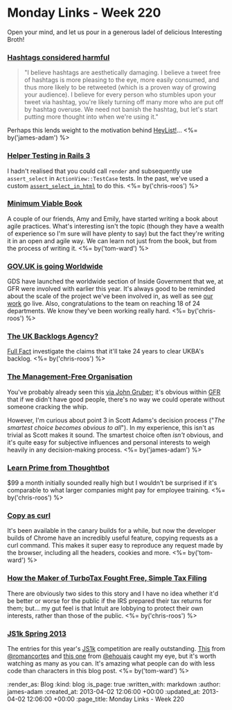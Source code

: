 Monday Links - Week 220
============

Open your mind, and let us pour in a generous ladel of delicious Interesting Broth!


### [Hashtags considered harmful](http://www.niemanlab.org/2013/03/hashtags-considered-harmful/)

> "I believe hashtags are aesthetically damaging. I believe a tweet free of hashtags is more pleasing to the eye, more easily consumed, and thus more likely to be retweeted (which is a proven way of growing your audience). I believe for every person who stumbles upon your tweet via hashtag, you're likely turning off many more who are put off by hashtag overuse. We need not banish the hashtag, but let's start putting more thought into when we're using it."

Perhaps this lends weight to the motivation behind [HeyList!](http://heyli.st)... <%= by('james-adam') %>


### [Helper Testing in Rails 3](http://blog.costan.us/2010/08/helper-testing-in-rails-3.html)

I hadn't realised that you could call `render` and subsequently use `assert_select` in `ActionView::TestCase` tests. In the past, we've used a custom [`assert_select_in_html`](https://github.com/alphagov/whitehall/commit/050377e2#L16R57) to do this. <%= by('chris-roos') %>


### [Minimum Viable Book](http://minimumviablebook.com/about/) ###

A couple of our friends, Amy and Emily, have started writing a book about agile practices.  What's interesting isn't the topic (though they have a wealth of experience so I'm sure will have plenty to say) but the fact they're writing it in an open and agile way.  We can learn not just from the book, but from the process of writing it. <%= by('tom-ward') %>


### [GOV.UK is going Worldwide](http://digital.cabinetoffice.gov.uk/2013/03/25/gov-uk-is-going-worldwide/)

GDS have launched the worldwide section of Inside Government that we, at GFR were involved with earlier this year. It's always good to be reminded about the scale of the project we've been involved in, as well as see [our work](https://www.gov.uk/government/world/france.fr) go live. Also, congratulations to the team on reaching 18 of 24 departments.  We know they've been working really hard.  <%= by('chris-roos') %>


### [The UK Backlogs Agency?](http://fullfact.org/factchecks/ukba_backlog_24_years-28852)

[Full Fact](http://fullfact.org/) investigate the claims that it'll take 24 years to clear UKBA's backlog. <%= by('chris-roos') %>


### [The Management-Free Organisation](http://dilbert.com/blog/entry/the_managementfree_organization/)

You've probably already seen this [via John Gruber](http://daringfireball.net/linked/2013/03/25/adams-management); it's obvious within [GFR](/) that if we didn't have good people, there's no way we could operate without someone cracking the whip.

However, I'm curious about point 3 in Scott Adams's decision process ("*The smartest choice becomes obvious to all*"). In my experience, this isn't as trivial as Scott makes it sound. The smartest choice often *isn't* obvious, and it's quite easy for subjective influences and personal interests to weigh heavily in any decision-making process. <%= by('james-adam') %>


### [Learn Prime from Thoughtbot](http://robots.thoughtbot.com/post/46249965247/introducing-learn-prime-subscription-access-to)

$99 a month initially sounded really high but I wouldn't be surprised if it's comparable to what larger companies might pay for employee training. <%= by('chris-roos') %>


### [Copy as curl](https://twitter.com/ChromiumDev/status/317183238026186752) ###

It's been available in the canary builds for a while, but now the developer builds of Chrome have an incredibly useful feature, copying requests as a curl command.  This makes it super easy to reproduce any request made by the browser, including all the headers, cookies and more. <%= by('tom-ward') %>


### [How the Maker of TurboTax Fought Free, Simple Tax Filing](http://www.propublica.org/article/how-the-maker-of-turbotax-fought-free-simple-tax-filing)

There are obviously two sides to this story and I have no idea whether it'd be better or worse for the public if the IRS prepared their tax returns for them; but... my gut feel is that Intuit are lobbying to protect their own interests, rather than those of the public. <%= by('chris-roos') %>


### [JS1k Spring 2013](http://js1k.com/2013-spring/) ###

The entries for this year's [JS1k](http://js1k.com) competition are really outstanding.  [This](http://js1k.com/2013-spring/demo/1451) from [@romancortes](https://twitter.com/romancortes) and [this one](http://js1k.com/2013-spring/demo/1555) from [@ehouais](https://twitter.com/ehouais) caught my eye, but it's worth watching as many as you can.  It's amazing what people can do with less code than characters in this blog post. <%= by('tom-ward') %>


:render_as: Blog
:kind: blog
:is_page: true
:written_with: markdown
:author: james-adam
:created_at: 2013-04-02 12:06:00 +00:00
:updated_at: 2013-04-02 12:06:00 +00:00
:page_title: Monday Links - Week 220
